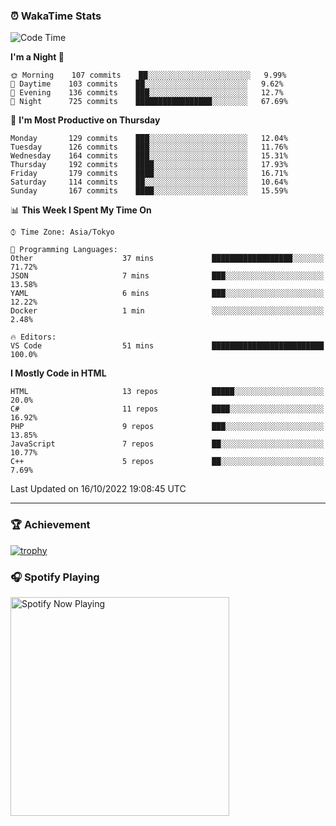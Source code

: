 ### ⏰ WakaTime Stats


<!--START_SECTION:waka-->
![Code Time](http://img.shields.io/badge/Code%20Time-497%20hrs%2013%20mins-blue)

**I'm a Night 🦉** 

```text
🌞 Morning    107 commits    ██░░░░░░░░░░░░░░░░░░░░░░░   9.99% 
🌆 Daytime    103 commits    ██░░░░░░░░░░░░░░░░░░░░░░░   9.62% 
🌃 Evening    136 commits    ███░░░░░░░░░░░░░░░░░░░░░░   12.7% 
🌙 Night      725 commits    █████████████████░░░░░░░░   67.69%

```
📅 **I'm Most Productive on Thursday** 

```text
Monday       129 commits    ███░░░░░░░░░░░░░░░░░░░░░░   12.04% 
Tuesday      126 commits    ███░░░░░░░░░░░░░░░░░░░░░░   11.76% 
Wednesday    164 commits    ███░░░░░░░░░░░░░░░░░░░░░░   15.31% 
Thursday     192 commits    ████░░░░░░░░░░░░░░░░░░░░░   17.93% 
Friday       179 commits    ████░░░░░░░░░░░░░░░░░░░░░   16.71% 
Saturday     114 commits    ██░░░░░░░░░░░░░░░░░░░░░░░   10.64% 
Sunday       167 commits    ████░░░░░░░░░░░░░░░░░░░░░   15.59%

```


📊 **This Week I Spent My Time On** 

```text
⌚︎ Time Zone: Asia/Tokyo

💬 Programming Languages: 
Other                    37 mins             ██████████████████░░░░░░░   71.72% 
JSON                     7 mins              ███░░░░░░░░░░░░░░░░░░░░░░   13.58% 
YAML                     6 mins              ███░░░░░░░░░░░░░░░░░░░░░░   12.22% 
Docker                   1 min               ░░░░░░░░░░░░░░░░░░░░░░░░░   2.48%

🔥 Editors: 
VS Code                  51 mins             █████████████████████████   100.0%

```

**I Mostly Code in HTML** 

```text
HTML                     13 repos            █████░░░░░░░░░░░░░░░░░░░░   20.0% 
C#                       11 repos            ████░░░░░░░░░░░░░░░░░░░░░   16.92% 
PHP                      9 repos             ███░░░░░░░░░░░░░░░░░░░░░░   13.85% 
JavaScript               7 repos             ██░░░░░░░░░░░░░░░░░░░░░░░   10.77% 
C++                      5 repos             ██░░░░░░░░░░░░░░░░░░░░░░░   7.69%

```



 Last Updated on 16/10/2022 19:08:45 UTC
<!--END_SECTION:waka-->

---

### 🏆 Achievement

[![trophy](https://github-profile-trophy.vercel.app/?username=Slime-hatena&theme=flat&no-bg=true&no-frame=true&column=8)](https://github.com/ryo-ma/github-profile-trophy)

### 🎧 Spotify Playing

[<img src="https://spotify-now-playing-slime-hatena.vercel.app/api/spotify-playing" alt="Spotify Now Playing" width="350" />](https://open.spotify.com/user/slime_hatena)

<!--
**Slime-hatena/Slime-hatena** is a ✨ _special_ ✨ repository because its `README.md` (this file) appears on your GitHub profile.

Here are some ideas to get you started:

- 🔭 I’m currently working on ...
- 🌱 I’m currently learning ...
- 👯 I’m looking to collaborate on ...
- 🤔 I’m looking for help with ...
- 💬 Ask me about ...
- 📫 How to reach me: ...
- 😄 Pronouns: ...
- ⚡ Fun fact: ...
-->
